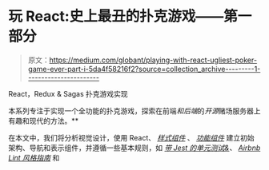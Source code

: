 # 玩 React:史上最丑的扑克游戏——第一部分

> 原文：<https://medium.com/globant/playing-with-react-ugliest-poker-game-ever-part-i-5da4f58216f2?source=collection_archive---------1----------------------->

React，Redux & Sagas 扑克游戏实现

本系列专注于实现一个全功能的扑克游戏，探索在前端*和后端*的*开源*赌场服务器上有趣和现代的方法。**

在本文中，我们将分析视觉设计，使用 React、 [*样式组件*](https://styled-components.com/) 、 [*功能组件*](https://www.robinwieruch.de/react-function-component) 建立初始架构、导航和表示组件，并遵循一些基本规则，如 [*带 Jest 的单元测试&*](/codeclan/testing-react-with-jest-and-enzyme-20505fec4675)*、* [*Airbnb Lint 风格指南*](/javascript-in-plain-english/set-up-react-js-with-eslint-prettier-and-airbnb-cc015363a7c7) 和